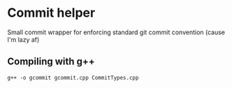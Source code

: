 # Commit helper

Small commit wrapper for enforcing standard git commit convention (cause I'm lazy af)

## Compiling with g++

`g++ -o gcommit gcommit.cpp CommitTypes.cpp`